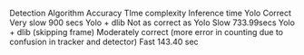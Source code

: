 Detection Algorithm
Accuracy
TIme complexity
Inference time
Yolo
Correct
Very slow
900 secs
Yolo + dlib
Not as correct as Yolo
Slow
733.99secs
Yolo + dlib (skipping frame)
Moderately correct (more error in counting due to confusion in tracker and detector)
Fast
143.40 sec


